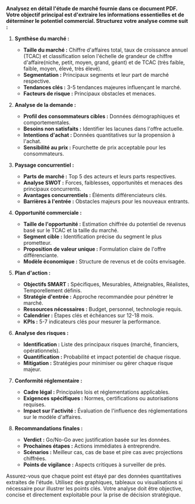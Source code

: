 **Analysez en détail l'étude de marché fournie dans ce document PDF. Votre objectif principal est d'extraire les informations essentielles et de déterminer le potentiel commercial. Structurez votre analyse comme suit :**

1. **Synthèse du marché :**
   - **Taille du marché :** Chiffre d'affaires total, taux de croissance annuel (TCAC) et classification selon l'échelle de grandeur de chiffre d'affaire(niche, petit, moyen, grand, géant) et de TCAC (très faible, faible, moyen, élevé, très élevé).
   - **Segmentation :** Principaux segments et leur part de marché respective.
   - **Tendances clés :** 3-5 tendances majeures influençant le marché.
   - **Facteurs de risque :** Principaux obstacles et menaces.

2. **Analyse de la demande :**
   - **Profil des consommateurs cibles :** Données démographiques et comportementales.
   - **Besoins non satisfaits :** Identifier les lacunes dans l'offre actuelle.
   - **Intentions d'achat :** Données quantitatives sur la propension à l'achat.
   - **Sensibilité au prix :** Fourchette de prix acceptable pour les consommateurs.

3. **Paysage concurrentiel :**
   - **Parts de marché :** Top 5 des acteurs et leurs parts respectives.
   - **Analyse SWOT :** Forces, faiblesses, opportunités et menaces des principaux concurrents.
   - **Avantages concurrentiels :** Éléments différenciateurs clés.
   - **Barrières à l'entrée :** Obstacles majeurs pour les nouveaux entrants.

4. **Opportunité commerciale :**
   - **Taille de l'opportunité :** Estimation chiffrée du potentiel de revenus basé sur le TCAC et la taille du marché.
   - **Segment cible :** Identification précise du segment le plus prometteur.
   - **Proposition de valeur unique :** Formulation claire de l'offre différenciante.
   - **Modèle économique :** Structure de revenus et de coûts envisagée.

5. **Plan d'action :**
   - **Objectifs SMART :** Spécifiques, Mesurables, Atteignables, Réalistes, Temporellement définis.
   - **Stratégie d'entrée :** Approche recommandée pour pénétrer le marché.
   - **Ressources nécessaires :** Budget, personnel, technologie requis.
   - **Calendrier :** Étapes clés et échéances sur 12-18 mois.
   - **KPIs :** 5-7 indicateurs clés pour mesurer la performance.

6. **Analyse des risques :**
   - **Identification :** Liste des principaux risques (marché, financiers, opérationnels).
   - **Quantification :** Probabilité et impact potentiel de chaque risque.
   - **Mitigation :** Stratégies pour minimiser ou gérer chaque risque majeur.

7. **Conformité réglementaire :**
   - **Cadre légal :** Principales lois et réglementations applicables.
   - **Exigences spécifiques :** Normes, certifications ou autorisations requises.
   - **Impact sur l'activité :** Évaluation de l'influence des réglementations sur le modèle d'affaires.

8. **Recommandations finales :**
   - **Verdict :** Go/No-Go avec justification basée sur les données.
   - **Prochaines étapes :** Actions immédiates à entreprendre.
   - **Scénarios :** Meilleur cas, cas de base et pire cas avec projections chiffrées.
   - **Points de vigilance :** Aspects critiques à surveiller de près.

Assurez-vous que chaque point est étayé par des données quantitatives extraites de l'étude. Utilisez des graphiques, tableaux ou visualisations si nécessaire pour illustrer les points clés. Votre analyse doit être objective, concise et directement exploitable pour la prise de décision stratégique.